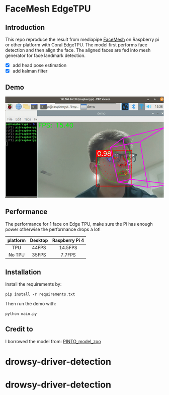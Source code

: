 # FaceMesh EdgeTPU

## Introduction

This repo reproduce the result from mediapipe [FaceMesh](https://google.github.io/mediapipe/solutions/face_mesh.html) on 
Raspberry pi or other platform with Coral EdgeTPU. The model first performs face detection and then align the face. The aligned
faces are fed into mesh generator for face landmark detection.

- [x] add head pose estimation 
- [x] add kalman filter

## Demo
![](assets/demo.gif)

## Performance 
The performance for 1 face on Edge TPU, make sure the Pi has enough power otherwise the performance drops a lot!

|  platform  | Desktop | Raspberry Pi 4 |
| :---------:| :-----: | :------------: |
| TPU |  44FPS  |        14.5FPS  |
| No TPU| 35FPS| 7.7FPS |

## Installation
Install the requirements by:

```pip install -r requirements.txt```

Then run the demo with:

```python main.py```

## Credit to
I borrowed the model from: [PINTO_model_zoo](https://github.com/PINTO0309/PINTO_model_zoo)
# drowsy-driver-detection
# drowsy-driver-detection
